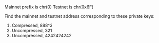 Mainnet prefix is chr(0)
Testnet is chr(0x6F)

Find the mainnet and testnet address corresponding to these private keys:

1. Compressed, 888^3
2. Uncompressed, 321
3. Uncompressed, 4242424242